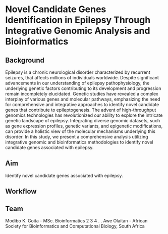# Novel Candidate Genes Identification in Epilepsy Through Integrative Genomic Analysis and Bioinformatics

## Background
Epilepsy is a chronic neurological disorder characterized by recurrent seizures, that affects millions of individuals worldwide. Despite significant advancements in our understanding of epilepsy pathophysiology, the underlying genetic factors contributing to its development and progression remain incompletely elucidated. Genetic studies have revealed a complex interplay of various genes and molecular pathways, emphasizing the need for comprehensive and integrative approaches to identify novel candidate genes that contribute to epileptogenesis.
The advent of high-throughput genomics technologies has revolutionized our ability to explore the intricate genetic landscape of epilepsy. Integrating diverse genomic datasets, such as gene expression profiles, genetic variants, and epigenetic modifications, can provide a holistic view of the molecular mechanisms underlying this disorder. In this study, we present a comprehensive analysis utilizing integrative genomic and bioinformatics methodologies to identify novel candidate genes associated with epilepsy.

## Aim
Identify novel candidate genes associated with epilepsy.

## Workflow


## Team
Modibo K. Goita - MSc. Bioinformatics
2
3
4
.
.
Awe Olaitan - African Society for Bioinformatics and Computational Biology, South Africa

